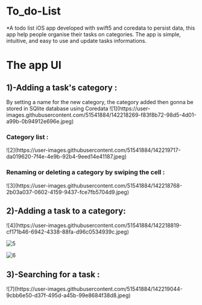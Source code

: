 # To_do-List
*A todo list iOS app developed with swift5 and coredata to persist data, this app help people organise their tasks on categories.
The app is simple, intuitive, and easy to use and update tasks informations.

<h1> The app UI </h1>
<h2>1)-Adding a task's category : </h2>
By setting a name for the new category, the category added then gonna be stored in SQlite database using Coredata
![1](https://user-images.githubusercontent.com/51541884/142218269-f83f8b72-98d5-4d01-a99b-0b94912e696e.jpeg)

<h3> Category list : </h3>
![2](https://user-images.githubusercontent.com/51541884/142219717-da019620-7f4e-4e9b-92b4-9eed14e41187.jpeg)

<h3> Renaming or deleting a category by swiping the cell : </h3>
![3](https://user-images.githubusercontent.com/51541884/142218768-2b03a037-0602-4159-9437-fce7fb5704d9.jpeg)

<h2>2)-Adding a task to a category: </h2>
![4](https://user-images.githubusercontent.com/51541884/142218819-cf171b46-6942-4338-88fa-d96c0534939c.jpeg)

![5](https://user-images.githubusercontent.com/51541884/142218868-52918edd-c766-4bc5-bac6-88ff74233e32.jpeg)

![6](https://user-images.githubusercontent.com/51541884/142218888-f74d3f79-171c-44f5-b830-00b5e4d91052.jpeg)

<h2>3)-Searching for a task : </h2>
![7](https://user-images.githubusercontent.com/51541884/142219044-9cbb6e50-d37f-495d-a45b-99e8684f38d8.jpeg)

